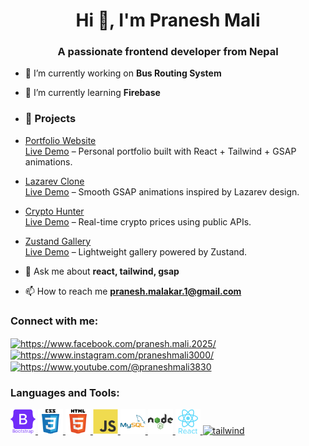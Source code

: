 <h1 align="center">Hi 👋, I'm Pranesh Mali</h1>
<h3 align="center">A passionate frontend developer from Nepal</h3>

- 🔭 I’m currently working on **Bus Routing System**

- 🌱 I’m currently learning **Firebase**

- ### 🚀 Projects
- [Portfolio Website](https://github.com/username/portfolio)  
  [Live Demo](https://praneshmali-portfolio.netlify.app/) – Personal portfolio built with React + Tailwind + GSAP animations.

- [Lazarev Clone](https://github.com/username/lazarev-clone)  
  [Live Demo](https://lazarev-praneshmali.netlify.app/) – Smooth GSAP animations inspired by Lazarev design.

- [Crypto Hunter](https://github.com/username/crypto-hunter)  
  [Live Demo](https://crypto-hunter-clone.netlify.app/) – Real-time crypto prices using public APIs.

- [Zustand Gallery](https://github.com/username/zustand-gallery)  
  [Live Demo](https://zustandgallery.netlify.app/) – Lightweight gallery powered by Zustand.

- 💬 Ask me about **react, tailwind, gsap**

- 📫 How to reach me **pranesh.malakar.1@gmail.com**

<h3 align="left">Connect with me:</h3>
<p align="left">
<a href="https://fb.com/https://www.facebook.com/pranesh.mali.2025/" target="blank"><img align="center" src="https://raw.githubusercontent.com/rahuldkjain/github-profile-readme-generator/master/src/images/icons/Social/facebook.svg" alt="https://www.facebook.com/pranesh.mali.2025/" height="30" width="40" /></a>
<a href="https://instagram.com/https://www.instagram.com/praneshmali3000/" target="blank"><img align="center" src="https://raw.githubusercontent.com/rahuldkjain/github-profile-readme-generator/master/src/images/icons/Social/instagram.svg" alt="https://www.instagram.com/praneshmali3000/" height="30" width="40" /></a>
<a href="https://www.youtube.com/c/https://www.youtube.com/@praneshmali3830" target="blank"><img align="center" src="https://raw.githubusercontent.com/rahuldkjain/github-profile-readme-generator/master/src/images/icons/Social/youtube.svg" alt="https://www.youtube.com/@praneshmali3830" height="30" width="40" /></a>
</p>

<h3 align="left">Languages and Tools:</h3>
<p align="left"> <a href="https://getbootstrap.com" target="_blank" rel="noreferrer"> <img src="https://raw.githubusercontent.com/devicons/devicon/master/icons/bootstrap/bootstrap-plain-wordmark.svg" alt="bootstrap" width="40" height="40"/> </a> <a href="https://www.w3schools.com/css/" target="_blank" rel="noreferrer"> <img src="https://raw.githubusercontent.com/devicons/devicon/master/icons/css3/css3-original-wordmark.svg" alt="css3" width="40" height="40"/> </a> <a href="https://www.w3.org/html/" target="_blank" rel="noreferrer"> <img src="https://raw.githubusercontent.com/devicons/devicon/master/icons/html5/html5-original-wordmark.svg" alt="html5" width="40" height="40"/> </a> <a href="https://developer.mozilla.org/en-US/docs/Web/JavaScript" target="_blank" rel="noreferrer"> <img src="https://raw.githubusercontent.com/devicons/devicon/master/icons/javascript/javascript-original.svg" alt="javascript" width="40" height="40"/> </a> <a href="https://www.mysql.com/" target="_blank" rel="noreferrer"> <img src="https://raw.githubusercontent.com/devicons/devicon/master/icons/mysql/mysql-original-wordmark.svg" alt="mysql" width="40" height="40"/> </a> <a href="https://nodejs.org" target="_blank" rel="noreferrer"> <img src="https://raw.githubusercontent.com/devicons/devicon/master/icons/nodejs/nodejs-original-wordmark.svg" alt="nodejs" width="40" height="40"/> </a> <a href="https://reactjs.org/" target="_blank" rel="noreferrer"> <img src="https://raw.githubusercontent.com/devicons/devicon/master/icons/react/react-original-wordmark.svg" alt="react" width="40" height="40"/> </a> <a href="https://tailwindcss.com/" target="_blank" rel="noreferrer"> <img src="https://www.vectorlogo.zone/logos/tailwindcss/tailwindcss-icon.svg" alt="tailwind" width="40" height="40"/> </a> </p>
